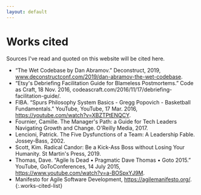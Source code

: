 ```yaml
---
layout: default
---
```


# Works cited

Sources I've read and quoted on this website will be cited here.

* “The Wet Codebase by Dan Abramov.” Deconstruct, 2019, www.deconstructconf.com/2019/dan-abramov-the-wet-codebase.
* “Etsy's Debriefing Facilitation Guide for Blameless Postmortems.” Code as Craft, 18 Nov. 2016, codeascraft.com/2016/11/17/debriefing-facilitation-guide/.
* FIBA. “Spurs Philosophy System Basics - Gregg Popovich - Basketball Fundamentals.” YouTube, YouTube, 17 Mar. 2016, https://youtube.com/watch?v=XBZTPtENQCY.
* Fournier, Camille. The Manager's Path: a Guide for Tech Leaders Navigating Growth and Change. O'Reilly Media, 2017.
* Lencioni, Patrick. The Five Dysfunctions of a Team: A Leadership Fable. Jossey-Bass, 2002.
* Scott, Kim. Radical Candor: Be a Kick-Ass Boss without Losing Your Humanity. St Martin's Press, 2019.
* Thomas, Dave. “Agile Is Dead • Pragmatic Dave Thomas • Goto 2015.” YouTube, GoToConferences, 14 July 2015, https://www.youtube.com/watch?v=a-BOSpxYJ9M.
* Manifesto for Agile Software Development, https://agilemanifesto.org/. 
{:.works-cited-list}
